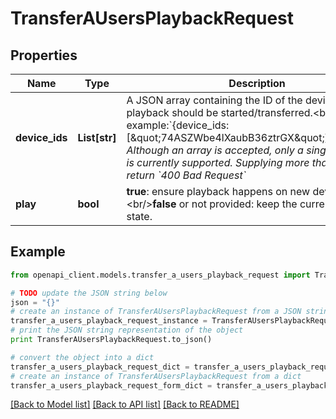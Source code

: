 # TransferAUsersPlaybackRequest


## Properties
Name | Type | Description | Notes
------------ | ------------- | ------------- | -------------
**device_ids** | **List[str]** | A JSON array containing the ID of the device on which playback should be started/transferred.&lt;br/&gt;For example:&#x60;{device_ids:[\&quot;74ASZWbe4lXaubB36ztrGX\&quot;]}&#x60;&lt;br/&gt;_**Note**: Although an array is accepted, only a single device_id is currently supported. Supplying more than one will return &#x60;400 Bad Request&#x60;_  | 
**play** | **bool** | **true**: ensure playback happens on new device.&lt;br/&gt;**false** or not provided: keep the current playback state.  | [optional] 

## Example

```python
from openapi_client.models.transfer_a_users_playback_request import TransferAUsersPlaybackRequest

# TODO update the JSON string below
json = "{}"
# create an instance of TransferAUsersPlaybackRequest from a JSON string
transfer_a_users_playback_request_instance = TransferAUsersPlaybackRequest.from_json(json)
# print the JSON string representation of the object
print TransferAUsersPlaybackRequest.to_json()

# convert the object into a dict
transfer_a_users_playback_request_dict = transfer_a_users_playback_request_instance.to_dict()
# create an instance of TransferAUsersPlaybackRequest from a dict
transfer_a_users_playback_request_form_dict = transfer_a_users_playback_request.from_dict(transfer_a_users_playback_request_dict)
```
[[Back to Model list]](../README.md#documentation-for-models) [[Back to API list]](../README.md#documentation-for-api-endpoints) [[Back to README]](../README.md)


